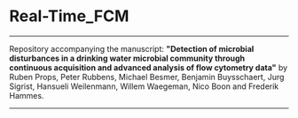 # Real-Time_FCM

----------  

Repository accompanying the manuscript: **"Detection of microbial disturbances in a drinking water microbial community through continuous acquisition and advanced analysis of flow cytometry data"** by Ruben Props, Peter Rubbens, Michael Besmer, Benjamin Buysschaert, Jurg Sigrist, Hansueli Weilenmann, Willem Waegeman, Nico Boon and Frederik Hammes.  

----------  
